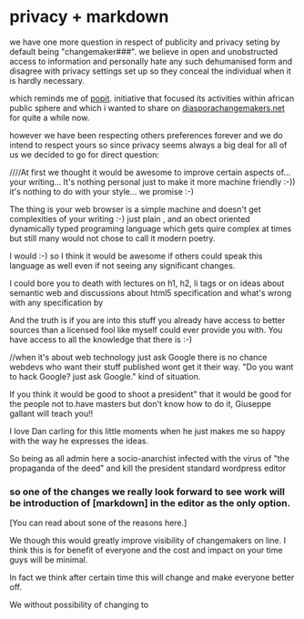 # privacy + markdown

we have one more question in respect of publicity and privacy seting by default being "changemaker###". we believe in open and unobstructed access to information and personally hate any such dehumanised form and disagree with privacy settings set up so they conceal the individual when it is hardly necessary.

which reminds me of [popit](http://popit.mysociety.org/).  initiative that focused its activities within african public sphere and which i wanted to share on [diasporachangemakers.net](http://diasporachangemakers.net/) for quite a while now.

however we have been respecting others preferences forever and we do intend to respect yours so since privacy seems always a big deal for all of us we decided to go for direct question:





////At first we thought it would be awesome to improve certain aspects of... your writing... It's nothing personal just to make it more machine friendly :-)) it's nothing to do with your style... we promise :-)

The thing is your web browser is a simple machine and doesn't get complexities of your writing :-) just plain <tags>, <styles> and an obect oriented dynamically typed programing language which gets quire complex at times but still many would not chose to call it modern poetry.

I would :-) so I think it would be awesome if others could speak this language as well even if not seeing any significant changes.

I could bore you to death with lectures on h1, h2, li tags or on ideas about semantic web and discussions about html5 specification and what's wrong with any specification by

And the truth is if you are into this stuff you already have access to better sources than a licensed fool like myself  could ever provide you with. You have access to all the knowledge that there is :-)



//when it's about web technology just ask Google there is no chance webdevs who want their stuff published wont get it their way. "Do you want to hack Google? just ask Google." kind of situation.

If you think it would be good to shoot a president" that it would be good for the people not to.have masters but don't know how to do it, Giuseppe gallant will teach you!!

I love Dan carling for this little moments when he just makes me so happy with the way he expresses the ideas.

So being as all admin here a socio-anarchist infected with the virus of "the  propaganda of the deed" and kill the president standard wordpress editor

### so one of the changes we really look forward to see work will be introduction of [markdown] in the editor as the only option.

[You can read about sone of the reasons here.]







We though this would greatly improve visibility of changemakers on line. I think this is for benefit of everyone and the cost and impact on your time guys will be minimal.



In fact we think after certain time this will change and make everyone better off.






We  without possibility of changing to

